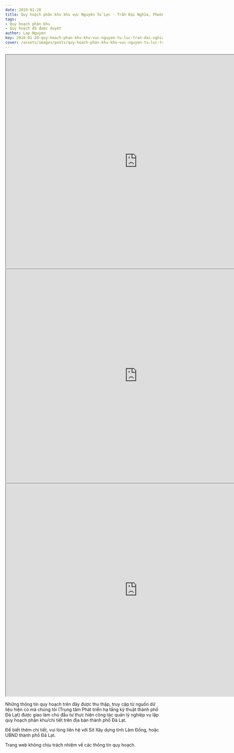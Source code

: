 ```yaml
---
date: 2019-01-20
title: Quy hoạch phân khu khu vực Nguyên Tử Lực - Trần Đại Nghĩa, Phường 8 (Khu A11)
tags:
- Quy hoạch phân khu
- Quy hoạch đã được duyệt
author: Lap Nguyen
key: 2018-01-20-quy-hoach-phan-khu-khu-vuc-nguyen-tu-luc-tran-dai-nghia-phuong-8-khu-a11
cover: /assets/images/posts/quy-hoach-phan-khu-khu-vuc-nguyen-tu-luc-tran-dai-nghia-phuong-8-khu-a11.png
---
```


<iframe src="https://drive.google.com/file/d/1KpLucYXue89bL3cKsTiqerayEXs9FTDI/preview" width="840" height="680"></iframe>
<!--more-->
<iframe src="https://drive.google.com/file/d/1VWcxxTl7Ect4DVjdPfEHw9rTpLDtJrm8/preview" width="840" height="680"></iframe>
<iframe src="https://drive.google.com/file/d/1t85Kj-Kfb7kxCeJhz06v-IOJwz0DFzyH/preview" width="840" height="680"></iframe>

Những thông tin quy hoạch trên đây được thu thập, truy cập từ nguồn dữ liệu hiện có mà chúng tôi (Trung tâm Phát triển hạ tầng kỹ thuật thành phố Đà Lạt) được giao làm chủ đầu tư thực hiện công tác quản lý nghiệp vụ lập quy hoạch phân khu/chi tiết trên địa bàn thành phố Đà Lạt.

Để biết thêm chi tiết, vui lòng liên hệ với Sở Xây dựng tỉnh Lâm Đồng, hoặc UBND thành phố Đà Lạt.

Trang web không chịu trách nhiệm về các thông tin quy hoạch.